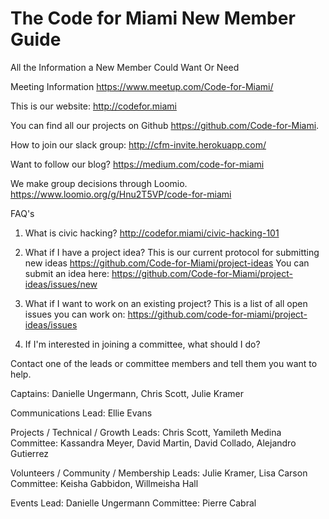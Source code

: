 # The Code for Miami New Member Guide
All the Information a New Member Could Want Or Need


Meeting Information https://www.meetup.com/Code-for-Miami/

This is our website: http://codefor.miami

You can find all our projects on Github https://github.com/Code-for-Miami.

How to join our slack group: http://cfm-invite.herokuapp.com/

Want to follow our blog? https://medium.com/code-for-miami

We make group decisions through Loomio. https://www.loomio.org/g/Hnu2T5VP/code-for-miami

FAQ's

1. What is civic hacking? http://codefor.miami/civic-hacking-101

2. What if I have a project idea?
  This is our current protocol for submitting new ideas https://github.com/Code-for-Miami/project-ideas
  You can submit an idea here: https://github.com/Code-for-Miami/project-ideas/issues/new

3. What if I want to work on an existing project? 
  This is a list of all open issues you can work on: https://github.com/code-for-miami/project-ideas/issues

4. If I'm interested in joining a committee, what should I do?

Contact one of the leads or committee members and tell them you want to help.

Captains: Danielle Ungermann, Chris Scott, Julie Kramer

Communications Lead: Ellie Evans

Projects / Technical / Growth
Leads: Chris Scott, Yamileth Medina
Committee: Kassandra Meyer, David Martin, David Collado, Alejandro Gutierrez

Volunteers / Community / Membership
Leads: Julie Kramer, Lisa Carson
Committee: Keisha Gabbidon, Willmeisha Hall

Events
Lead: Danielle Ungermann
Committee: Pierre Cabral

